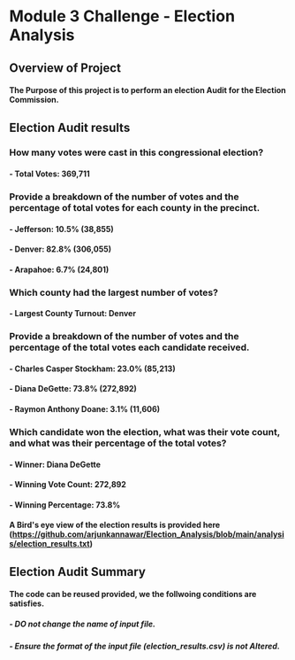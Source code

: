 # Module 3 Challenge - Election Analysis

## Overview of Project

#### The Purpose of this project is to perform an election Audit for the Election Commission.

## Election Audit results

### How many votes were cast in this congressional election?

#### - Total Votes: 369,711

### Provide a breakdown of the number of votes and the percentage of total votes for each county in the precinct.

#### - Jefferson: 10.5% (38,855)
#### - Denver: 82.8% (306,055)
#### - Arapahoe: 6.7% (24,801)

### Which county had the largest number of votes?

#### - Largest County Turnout: Denver

### Provide a breakdown of the number of votes and the percentage of the total votes each candidate received.

#### - Charles Casper Stockham: 23.0% (85,213)
#### - Diana DeGette: 73.8% (272,892)
#### - Raymon Anthony Doane: 3.1% (11,606)

### Which candidate won the election, what was their vote count, and what was their percentage of the total votes?

#### - Winner: Diana DeGette
#### - Winning Vote Count: 272,892
#### - Winning Percentage: 73.8%

#### A Bird's eye view of the election results is provided here (https://github.com/arjunkannawar/Election_Analysis/blob/main/analysis/election_results.txt)

## Election Audit Summary

#### The code can be reused provided, we the follwoing conditions are satisfies.
##### - DO not change the name of input file.
##### - Ensure the format of the input file (election_results.csv) is not Altered.


